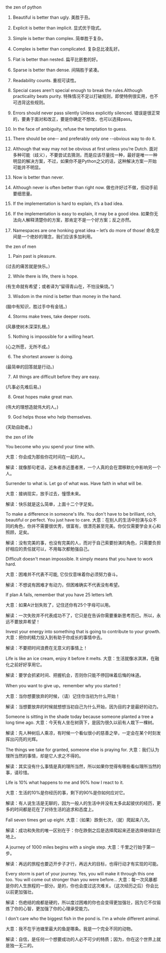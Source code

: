 
the zen of python

1. Beautiful is better than ugly.
美胜于丑。

2. Explicit is better than implicit.
显式优于隐式。

3. Simple is better than complex.
简单胜于复杂。

4. Complex is better than complicated.
复杂总比凌乱好。

5. Flat is better than nested.
扁平比嵌套的好。

6. Sparse is better than dense.
间隔胜于紧凑。

7. Readability counts.
重视可读性。

8. Special cases aren’t special enough to break the rules.Although practicality beats purity.
特殊情况不足以打破规则，即使特例很实用，也不可违背这些规则。

10. Errors should never pass silently Unless explicitly silenced.
错误是很正常的，要勇于面对和改正，要是你确定不想改，也可以选择pass。

12. In the face of ambiguity, refuse the temptation to guess.
13. There should be one-- and preferably only one --obvious way to do it.
14. Although that way may not be obvious at first unless you’re Dutch.
面对多种可能（歧义），不要尝试去猜测，而是应该尽量找一种，最好是唯一一种明显的解决方案，不过，如果你不是Python之父的话，这种解决方案一开始可能并不明显。

15. Now is better than never.
16. Although never is often better than right now.
做也许好过不做，但动手前要细思量。

17. If the implementation is hard to explain, it’s a bad idea.
18. If the implementation is easy to explain, it may be a good idea.
如果你无法向人解释清楚你的方案，那肯定不是一个好方案；反之亦然。

19. Namespaces are one honking great idea – let’s do more of those!
命名空间是一个绝妙的理念，我们应该多加利用。

the zen of men

1. Pain past is pleasure.

(过去的痛苦就是快乐。）

2. While there is life, there is hope.

(有生命就有希望；或者译为“留得青山在，不怕没柴烧。”)

3. Wisdom in the mind is better than money in the hand.

(脑中有知识，胜过手中有金钱。)

4. Storms make trees, take deeper roots.

(风暴使树木深深扎根。)

5. Nothing is impossible for a willing heart.

(心之所愿，无所不成。)

6. The shortest answer is doing.

(最简单的回答就是行动。)

7. All things are difficult before they are easy.

(凡事必先难后易。)

8. Great hopes make great man.

(伟大的理想造就伟大的人。)

9. God helps those who help themselves.

(天助自助者。)


the zen of life

You become who you spend your time with.

大意：你会成为那些你花时间在一起的人。

解读：就像那句老话，近朱者赤近墨者黑，一个人真的会在潜移默化中影响另一个人。


Surrender to what is. Let go of what was. Have faith in what will be.

大意：接纳现实，放手过去，憧憬未来。

解读：快乐就是这么简单，上面十二个字足矣。


To make a difference in someone's life. You don't have to be brilliant, rich, beautiful or perfect. You just have to care.
大意：在别人的生活中扮演与众不同的角色，你并不需要很优秀，很富有，很漂亮甚至完美。你仅仅需要学会关心和照顾，足矣。

解读：没有完美的事，也没有完美的人，而对于自己索要扮演的角色，只需要负担好相应的责任就可以，不用每次都勉强自己。


Difficult doesn't mean impossible. It simply means that you have to work hard.

大意：困难并不代表不可能, 它仅仅意味着你必须努力奋斗。

解读：不想说有困难才有动力，但困难确实不代表没有希望。

If plan A fails, remember that you have 25 letters left.

大意：如果A计划失败了，记住还你有25个字母可以用。

解读：一次失败并不代表成功不了，它只是在告诉你需要重新思考而已。所以，永远不要放弃希望！

Invest your energy into something that is going to contribute to your growth.
大意：把你的精力投入到有助于你成长的事情中去。

解读：不要把时间浪费在无意义的事情上！

Life is like an ice cream, enjoy it before it melts.
大意：生活就像冰淇淋，在融化之前好好享用它。

解读：要学会抓紧时间、把握机会，否则你只能不停回味着后悔的味道。


When you want to give up，remember why you started！

大意：当你想要放弃的时候，（请）记住你当初为什么开始！

解读：当想要放弃的时候就想想当初自己为什么开始，因为目的才是最好的动力。

Someone is sitting in the shade today because someone planted a tree a long time ago.
大意：今天有人坐在树荫下，是因为很久以前有人栽下一棵树。

解读：先人种树后人乘凉，有时候一个看似很小的慈善之举，一定会在某个时刻发挥出闪亮的光辉。


The things we take for granted, someone else is praying for.
大意：我们认为理所当然的事情，却是它人求之不得的。

解读：其实没有什么事情是真的理所当然，所以如果你觉得有哪些看似理所当然的事，请珍惜。

Life is 10% what happens to me and 90% how I react to it.

大意：生活的10%是你经历的事，剩下的90%是你如何应对它。

解读：有人说生活是无聊的，因为一般人的生活中并没有太多此起彼伏的经历，更多的时间都是花在了对待生活的追求和态度上。

Fall seven times get up eight.
大意：（如果）跌倒七次，（就）爬起来八次。

解读：成功和失败的唯一区别在于：你在跌倒之后是选择爬起来还是选择继续趴在地上。

A journey of 1000 miles begins with a single step.
大意：千里之行始于第一步。

解读：再远的旅程也要迈开步子才行，再远大的目标，也得行动才有实现的可能。

Every storm is part of your journey. Yes, you will make it through this one too. You will come out stronger than you were before...
大意：每一次风暴都是你的人生旅程的一部分。是的，你也会度过这次难关。（这次经历之后）你会比以前更加强壮。

解读：伤疤结的痂都是硬的，所以度过困难的你也会变得更加强壮，因为它不仅锻炼了你的心智，更加强了你的心理承受能力。

I don't care who the biggest fish in the pond is. I'm a whole different animal.

大意：我不在乎池塘里最大的鱼是哪条。我是一个完全不同的动物。

解读：自信，是任何一个想要成功的人必不可少的特质；因为，你在这个世界上就是独一无二的。